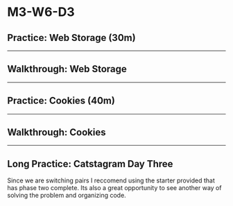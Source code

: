 # M3-W6-D3

## Practice: Web Storage (30m)

---

## Walkthrough: Web Storage

---

## Practice: Cookies (40m)

---

## Walkthrough: Cookies

---

## Long Practice: Catstagram Day Three

Since we are switching pairs I reccomend using the starter provided that has
phase two complete. Its also a great opportunity to see another way of solving
the problem and organizing code.
